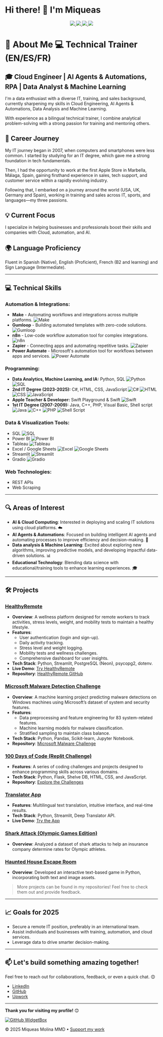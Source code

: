 <h1>
  Hi there! 👋 I'm Miqueas 
</h1>
<p align="center">
  <a href="https://www.linkedin.com/in/miqueas-molina">
    <img src="https://img.shields.io/badge/LinkedIn-0077B5?style=for-the-badge&logo=linkedin&logoColor=white">
  </a>
  <a href="https://www.upwork.com/freelancers/miqueasmd">
    <img src="https://img.shields.io/badge/UpWork-6FDA44?style=for-the-badge&logo=Upwork&logoColor=white">
  </a>
  <a href="mailto:miqueasmd@gmail.com">
    <img src="https://img.shields.io/badge/Gmail-D14836?style=for-the-badge&logo=gmail&logoColor=white">
  </a>
  <a href="https://github.com/miqueasmd">
    <img src="https://img.shields.io/badge/github-%23121011.svg?style=for-the-badge&logo=github&logoColor=white">
  </a>
</p>

# 🚀 About Me  💻 Technical Trainer (EN/ES/FR)
## 🎓 Cloud Engineer | AI Agents & Automations, RPA | Data Analyst & Machine Learning

I'm a data enthusiast with a diverse IT, training, and sales background, currently sharpening my  skills in Cloud Engineering, AI Agents & Automations, Data Analysis and Machine Learning.

With experience as a bilingual technical trainer, I combine analytical problem-solving with a strong passion for training and mentoring others.

## 💼 Career Journey  
My IT journey began in 2007, when computers and smartphones were less common. I started by studying for an IT degree, which gave me a strong foundation in tech fundamentals. 

Then, I had the opportunity to work at the first Apple Store in Marbella, Málaga, Spain, gaining firsthand experience in sales, tech support, and customer service within a rapidly evolving industry.

Following that, I embarked on a journey around the world (USA, UK, Germany and Spain), working in training and sales across IT, sports, and languages—my three passions. 

## 💡 Current Focus
I specialize in helping businesses and professionals boost their skills and companies with Cloud, automation, and AI.

## 🌍 Language Proficiency 
Fluent in Spanish (Native), English (Proficient), French (B2 and learning) and Sign Language (Intermediate).

---
## 💻 Technical Skills

### **Automation & Integrations:**  
- **Make** - Automating workflows and integrations across multiple platforms. ![Make](https://img.shields.io/badge/Make-FF5F00?style=flat&logo=make&logoColor=white)
- **Gumloop** - Building automated templates with zero-code solutions. ![Gumloop](https://img.shields.io/badge/Gumloop-00A9E0?style=flat&logo=gumloop&logoColor=white)
- **n8n** - Low-code workflow automation tool for complex integrations. ![n8n](https://img.shields.io/badge/n8n-00D200?style=flat&logo=n8n&logoColor=white)
- **Zapier** - Connecting apps and automating repetitive tasks. ![Zapier](https://img.shields.io/badge/Zapier-FF4A00?style=flat&logo=zapier&logoColor=white)
- **Power Automate** - Microsoft's automation tool for workflows between apps and services. ![Power Automate](https://img.shields.io/badge/Power%20Automate-0078D4?style=flat&logo=microsoft-power-automate&logoColor=white)

### **Programming:**
- **Data Analytics, Machine Learning, and IA:** Python, SQL   ![Python](https://img.shields.io/badge/Python-3776AB?style=flat&logo=python&logoColor=white)   ![SQL](https://img.shields.io/badge/SQL-003B57?style=flat&logo=postgresql&logoColor=white)  
- **2nd IT Degree (2023-2025):** C#, HTML, CSS, JavaScript  ![C#](https://img.shields.io/badge/C%23-239120?style=flat&logo=c-sharp&logoColor=white)   ![HTML](https://img.shields.io/badge/HTML5-E34F26?style=flat&logo=html5&logoColor=white)   ![CSS](https://img.shields.io/badge/CSS3-1572B6?style=flat&logo=css3&logoColor=white)  ![JavaScript](https://img.shields.io/badge/JavaScript-323330?style=flat&logo=javascript&logoColor=F7DF1E)  
- **Apple Teacher & Developer:** Swift Playground & Swift  ![Swift](https://img.shields.io/badge/Swift-FA7343?style=flat&logo=swift&logoColor=white)  
- **1st IT Degree (2007-2009):** Java, C++, PHP, Visual Basic, Shell script  ![Java](https://img.shields.io/badge/Java-ED8B00?style=flat&logo=java&logoColor=white)   ![C++](https://img.shields.io/badge/C%2B%2B-00599C?style=flat&logo=c%2B%2B&logoColor=white)   ![PHP](https://img.shields.io/badge/PHP-777BB4?style=flat&logo=php&logoColor=white)   ![Shell Script](https://img.shields.io/badge/Shell_Script-4EAA25?style=flat&logo=gnu-bash&logoColor=white)


### **Data & Visualization Tools:**
- SQL   ![SQL](https://img.shields.io/badge/SQL-003B57?style=flat&logo=postgresql&logoColor=white)  
- Power BI   ![Power BI](https://img.shields.io/badge/Power%20BI-F2C811?style=flat&logo=powerbi&logoColor=black)  
- Tableau   ![Tableau](https://img.shields.io/badge/Tableau-E97627?style=flat&logo=tableau&logoColor=white)  
- Excel / Google Sheets   ![Excel](https://img.shields.io/badge/Microsoft_Excel-217346?style=flat&logo=microsoft-excel&logoColor=white)   ![Google Sheets](https://img.shields.io/badge/Google_Sheets-34A853?style=flat&logo=google-sheets&logoColor=white)  
- Streamlit  ![Streamlit](https://img.shields.io/badge/Streamlit-FF4B4B?style=flat&logo=streamlit&logoColor=white)  
- Gradio   ![Gradio](https://img.shields.io/badge/Gradio-1B1C30?style=flat&logo=gradio&logoColor=white)  


### **Web Technologies:**
- REST APIs
- Web Scraping

---

## 🔍 Areas of Interest
- **AI & Cloud Computing**: Interested in deploying and scaling IT solutions using cloud platforms. ☁️
- **AI Agents & Automations**: Focused on building intelligent AI agents and automating processes to improve efficiency and decision-making. 🤖
- **Data analysis & Machine Learning**: Excited about exploring new algorithms, improving predictive models, and developing impactful data-driven solutions. 📊
- **Educational Technology**: Blending data science with educational/training tools to enhance learning experiences. 🎓

---

## 🛠️ Projects  

### [HealthyRemote](https://github.com/miqueasmd/HealthyRemote)
- **Overview**: A wellness platform designed for remote workers to track activities, stress levels, weight, and mobility tests to maintain a healthy lifestyle.
- **Features**:
  - User authentication (login and sign-up).
  - Daily activity tracking.
  - Stress level and weight logging.
  - Mobility tests and wellness challenges.
  - Comprehensive dashboard for user insights.
- **Tech Stack**: Python, Streamlit, PostgreSQL (Neon), psycopg2, dotenv.
- **Live Demo**: [Try HealthyRemote](https://healthyremote.streamlit.app/)
- **Repository**: [HealthyRemote GitHub](https://github.com/miqueasmd/HealthyRemote)

### [Microsoft Malware Detection Challenge](https://github.com/miqueasmd/Microsoft_Malware_Challenge)
- **Overview**: A machine learning project predicting malware detections on Windows machines using Microsoft’s dataset of system and security features.
- **Features**:
  - Data preprocessing and feature engineering for 83 system-related features.
  - Machine learning models for malware classification.
  - Stratified sampling to maintain class balance.
- **Tech Stack**: Python, Pandas, Scikit-learn, Jupyter Notebook.
- **Repository**: [Microsoft Malware Challenge](https://github.com/miqueasmd/Microsoft_Malware_Challenge)

### [100 Days of Code (Replit Challenge)](https://github.com/miqueasmd/100_days_of_Code_Replit)
- **Features**: A series of coding challenges and projects designed to enhance programming skills across various domains.
- **Tech Stack**: Python, Flask, Shelve DB, HTML, CSS, and JavaScript.
- **Repository**: [Explore the Challenges](https://github.com/miqueasmd/100_days_of_Code_Replit)

### [Translator App](https://github.com/miqueasmd/translator)
- **Features**: Multilingual text translation, intuitive interface, and real-time results.
- **Tech Stack**: Python, Streamlit, Deep Translator API.
- **Live Demo**: [Try the App](https://mmdtranslator.streamlit.app/)

### [Shark Attack (Olympic Games Edition)](https://github.com/miqueasmd/Shark-Attack-Olympic-Games-Edition)
- **Overview**: Analyzed a dataset of shark attacks to help an insurance company determine rates for Olympic athletes.

### [Haunted House Escape Room](https://github.com/miqueasmd/Haunted-House-Escaperoom)
- **Overview**: Developed an interactive text-based game in Python, incorporating both text and image assets.


> More projects can be found in my repositories! Feel free to check them out and provide feedback.

---

## 📈 Goals for 2025
- Secure a remote IT position, preferably in an international team.
- Assist individuals and businesses with training, automation, and cloud services.
- Leverage data to drive smarter decision-making.

---

## 📫 Let's build something amazing together!  
Feel free to reach out for collaborations, feedback, or even a quick chat. 😊

- [LinkedIn](https://www.linkedin.com/in/miqueas-molina)
- [GitHub](https://github.com/miqueasmd)
- [Upwork](https://www.upwork.com/freelancers/miqueasmd)

---

**Thank you for visiting my profile!** 😊

[![GitHub WidgetBox](https://github-widgetbox.vercel.app/api/profile?username=miqueasmd&data=followers,repositories,stars,commits)](https://github.com/miqueasmd)

<footer>
    <p>© 2025 Miqueas Molina MMD • <a href="https://ko-fi.com/miqueasmd">Support my work</a></p>
</footer>



